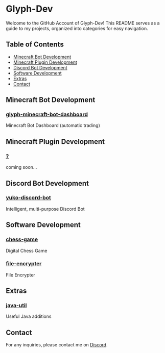 # Glyph-Dev

Welcome to the GitHub Account of Glyph-Dev! This README serves as a guide to my projects, organized into categories for easy navigation.

## Table of Contents

- [Minecraft Bot Development](#minecraft-bot-development)
- [Minecraft Plugin Development](#minecraft-plugin-development)
- [Discord Bot Development](#discord-bot-development)
- [Software Development](#software-development)
- [Extras](#extras)
- [Contact](#contact)


## Minecraft Bot Development

### [glyph-minecraft-bot-dashboard](https://github.com/Glyph-Dev/glyph-minecraft-bot-dashboard)
Minecraft Bot Dashboard (automatic trading)


## Minecraft Plugin Development

### [?](coming-soon)
coming soon...


## Discord Bot Development

### [yuko-discord-bot](https://github.com/Glyph-Dev/yuko-discord-bot)
Intelligent, multi-purpose Discord Bot


## Software Development

### [chess-game](https://github.com/Glyph-Dev/chess-game)
Digital Chess Game

### [file-encrypter](https://github.com/Glyph-Dev/file-encrypter)
File Encrypter


## Extras

### [java-util](https://github.com/Glyph-Dev/java-util)
Useful Java additions


## Contact

For any inquiries, please contact me on [Discord](https://discordapp.com/users/512330341805981702/).
